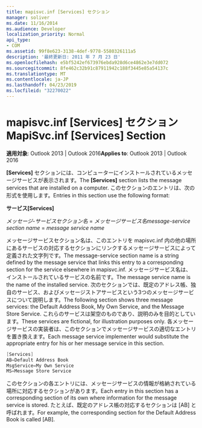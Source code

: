 ```yaml
---
title: mapisvc.inf [Services] セクション
manager: soliver
ms.date: 11/16/2014
ms.audience: Developer
localization_priority: Normal
api_type:
- COM
ms.assetid: 99f8e623-3138-4def-9778-5580326111a5
description: '最終更新日: 2011 年 7 月 23 日'
ms.openlocfilehash: e5bf5242ef673976ebda928d6ce4862e3e7dd072
ms.sourcegitcommit: 8fe462c32b91c87911942c188f3445e85a54137c
ms.translationtype: MT
ms.contentlocale: ja-JP
ms.lasthandoff: 04/23/2019
ms.locfileid: "32270022"
---
```

# <a name="mapisvcinf-services-section"></a><span data-ttu-id="5f328-103">mapisvc.inf [Services] セクション</span><span class="sxs-lookup"><span data-stu-id="5f328-103">MapiSvc.inf [Services] Section</span></span>

  
  
<span data-ttu-id="5f328-104">**適用対象**: Outlook 2013 | Outlook 2016</span><span class="sxs-lookup"><span data-stu-id="5f328-104">**Applies to**: Outlook 2013 | Outlook 2016</span></span> 
  
<span data-ttu-id="5f328-105">**[Services]** セクションには、コンピューターにインストールされているメッセージサービスが表示されます。</span><span class="sxs-lookup"><span data-stu-id="5f328-105">The **[Services]** section lists the message services that are installed on a computer.</span></span> <span data-ttu-id="5f328-106">このセクションのエントリは、次の形式を使用します。</span><span class="sxs-lookup"><span data-stu-id="5f328-106">Entries in this section use the following format:</span></span> 
  
 <span data-ttu-id="5f328-107">**サービス**</span><span class="sxs-lookup"><span data-stu-id="5f328-107">**[Services]**</span></span>
  
 <span data-ttu-id="5f328-108">_メッセージ-サービスセクション名_ =  _メッセージサービス名_</span><span class="sxs-lookup"><span data-stu-id="5f328-108">_message-service section name_ =  _message service name_</span></span>
  
<span data-ttu-id="5f328-109">メッセージサービスセクション名は、このエントリを mapisvc.inf 内の他の場所にあるサービスの対応するセクションにリンクするメッセージサービスによって定義された文字列です。</span><span class="sxs-lookup"><span data-stu-id="5f328-109">The message-service section name is a string defined by the message service that links this entry to a corresponding section for the service elsewhere in mapisvc.inf.</span></span> <span data-ttu-id="5f328-110">メッセージサービス名は、インストールされているサービスの名前です。</span><span class="sxs-lookup"><span data-stu-id="5f328-110">The message service name is the name of the installed service.</span></span> <span data-ttu-id="5f328-111">次のセクションでは、既定のアドレス帳、独自のサービス、およびメッセージストアサービスという3つのメッセージサービスについて説明します。</span><span class="sxs-lookup"><span data-stu-id="5f328-111">The following section shows three message services: the Default Address Book, My Own Service, and the Message Store Service.</span></span> <span data-ttu-id="5f328-112">これらのサービスは架空のものであり、説明のみを目的としています。</span><span class="sxs-lookup"><span data-stu-id="5f328-112">These services are fictional, for illustration purposes only.</span></span> <span data-ttu-id="5f328-113">各メッセージサービスの実装者は、このセクションでメッセージサービスの適切なエントリを置き換えます。</span><span class="sxs-lookup"><span data-stu-id="5f328-113">Each message service implementer would substitute the appropriate entry for his or her message service in this section.</span></span>
  
```cpp
[Services]
AB=Default Address Book
MsgService=My Own Service
MS=Message Store Service

```

<span data-ttu-id="5f328-114">このセクションの各エントリには、メッセージサービスの情報が格納されている場所に対応するセクションがあります。</span><span class="sxs-lookup"><span data-stu-id="5f328-114">Each entry in this section has a corresponding section of its own where information for the message service is stored.</span></span> <span data-ttu-id="5f328-115">たとえば、既定のアドレス帳の対応するセクションは [AB] と呼ばれます。</span><span class="sxs-lookup"><span data-stu-id="5f328-115">For example, the corresponding section for the Default Address Book is called [AB].</span></span>
  

